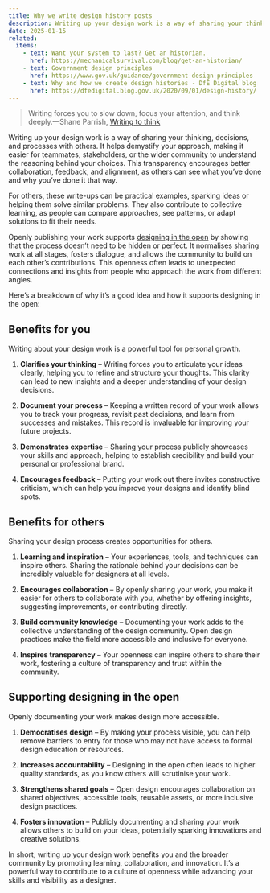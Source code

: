 ```yaml
---
title: Why we write design history posts
description: Writing up your design work is a way of sharing your thinking, decisions, and processes with others
date: 2025-01-15
related:
  items:
    - text: Want your system to last? Get an historian.
      href: https://mechanicalsurvival.com/blog/get-an-historian/
    - text: Government design principles
      href: https://www.gov.uk/guidance/government-design-principles
    - text: Why and how we create design histories - DfE Digital blog
      href: https://dfedigital.blog.gov.uk/2020/09/01/design-history/
---
```


> Writing forces you to slow down, focus your attention, and think deeply.—Shane Parrish, [Writing to think](https://fs.blog/writing-to-think/)

Writing up your design work is a way of sharing your thinking, decisions, and processes with others. It helps demystify your approach, making it easier for teammates, stakeholders, or the wider community to understand the reasoning behind your choices. This transparency encourages better collaboration, feedback, and alignment, as others can see what you’ve done and why you’ve done it that way.

For others, these write-ups can be practical examples, sparking ideas or helping them solve similar problems. They also contribute to collective learning, as people can compare approaches, see patterns, or adapt solutions to fit their needs.

Openly publishing your work supports [designing in the open](https://www.gov.uk/guidance/government-design-principles#make-things-open-it-makes-things-better) by showing that the process doesn’t need to be hidden or perfect. It normalises sharing work at all stages, fosters dialogue, and allows the community to build on each other’s contributions. This openness often leads to unexpected connections and insights from people who approach the work from different angles.

Here’s a breakdown of why it’s a good idea and how it supports designing in the open:

## Benefits for you

Writing about your design work is a powerful tool for personal growth.

1. **Clarifies your thinking** – Writing forces you to articulate your ideas clearly, helping you to refine and structure your thoughts. This clarity can lead to new insights and a deeper understanding of your design decisions.

2. **Document your process** – Keeping a written record of your work allows you to track your progress, revisit past decisions, and learn from successes and mistakes. This record is invaluable for improving your future projects.

3. **Demonstrates expertise** – Sharing your process publicly showcases your skills and approach, helping to establish credibility and build your personal or professional brand.

4. **Encourages feedback** – Putting your work out there invites constructive criticism, which can help you improve your designs and identify blind spots.

## Benefits for others

Sharing your design process creates opportunities for others.

1. **Learning and inspiration** – Your experiences, tools, and techniques can inspire others. Sharing the rationale behind your decisions can be incredibly valuable for designers at all levels.

2. **Encourages collaboration** – By openly sharing your work, you make it easier for others to collaborate with you, whether by offering insights, suggesting improvements, or contributing directly.

3. **Build community knowledge** – Documenting your work adds to the collective understanding of the design community. Open design practices make the field more accessible and inclusive for everyone.

4. **Inspires transparency** – Your openness can inspire others to share their work, fostering a culture of transparency and trust within the community.

## Supporting designing in the open

Openly documenting your work makes design more accessible.

1. **Democratises design** – By making your process visible, you can help remove barriers to entry for those who may not have access to formal design education or resources.

2. **Increases accountability** – Designing in the open often leads to higher quality standards, as you know others will scrutinise your work.

3. **Strengthens shared goals** – Open design encourages collaboration on shared objectives, accessible tools, reusable assets, or more inclusive design practices.

4. **Fosters innovation** – Publicly documenting and sharing your work allows others to build on your ideas, potentially sparking innovations and creative solutions.

In short, writing up your design work benefits you and the broader community by promoting learning, collaboration, and innovation. It’s a powerful way to contribute to a culture of openness while advancing your skills and visibility as a designer.
